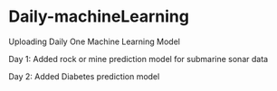 # Daily-machineLearning
Uploading Daily One Machine Learning Model 

Day 1: Added rock or mine prediction model for submarine sonar data

Day 2: Added Diabetes prediction model
